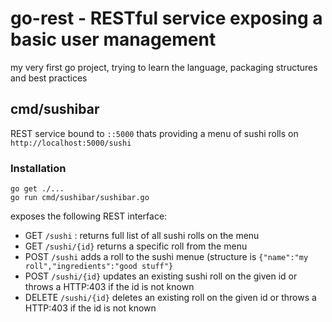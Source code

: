 
# go-rest - RESTful service exposing a basic user management

my very first go project, trying to learn the language, packaging structures and best practices



## cmd/sushibar
REST service bound to `::5000` thats providing a menu of sushi rolls on `http://localhost:5000/sushi`

### Installation
```
go get ./...
go run cmd/sushibar/sushibar.go 
```


exposes the following REST interface:
* GET `/sushi` : returns full list of all sushi rolls on the menu
* GET `/sushi/{id}` returns a specific roll from the menu
* POST `/sushi` adds a roll to the sushi menue (structure is `{"name":"my roll","ingredients":"good stuff"}`
* POST `/sushi/{id}` updates an existing sushi roll on the given id or throws a HTTP:403 if the id is not known
* DELETE `/sushi/{id}` deletes an existing roll on the given id or throws a HTTP:403 if the id is not known

